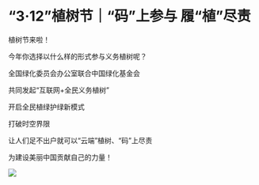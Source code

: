 # “3·12”植树节｜“码”上参与 履“植”尽责

植树节来啦！

今年你选择以什么样的形式参与义务植树呢？

全国绿化委员会办公室联合中国绿化基金会

共同发起“互联网+全民义务植树”

开启全民植绿护绿新模式

打破时空界限

让人们足不出户就可以“云端”植树、“码”上尽责

为建设美丽中国贡献自己的力量！

![](https://inews.gtimg.com/om_bt/ODJrhBDLbLMSkrkpqyES200SvwVg78hmOYq5ymXLcBGvAAA/1000)

